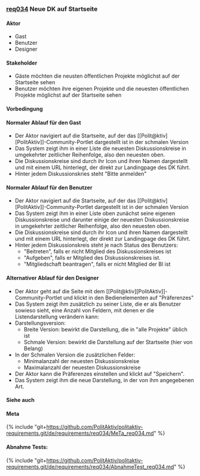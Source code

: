 
### [req034](https://github.com/PolitAktiv/politaktiv-requirements/tree/master/de/requirements/req034/req034.md) Neue DK auf Startseite

#### Aktor
 * Gast
 * Benutzer
 * Designer


#### Stakeholder
 * Gäste möchten die neusten öffentlichen Projekte möglichst auf der Startseite sehen
 * Benutzer möchten ihre eigenen Projekte und die neuesten öffentlichen Projekte möglichst auf der Startseite sehen


#### Vorbedingung

#### Normaler Ablauf für den Gast
 * Der Aktor navigiert auf die Startseite, auf der das [[Polit@ktiv][PolitAktiv]]-Community-Portlet dargestellt ist in der schmalen Version
 * Das System zeigt ihm in einer Liste die neuesten Diskussionskreise in umgekehrter zeitlicher Reihenfolge, also den neuesten oben.
 * Die Diskussionskreise sind durch ihr Icon und ihren Namen dargestellt und mit einem URL hinterlegt, der direkt zur Landingpage des DK führt.
 * Hinter jedem Diskussionskries steht "Bitte anmelden"


#### Normaler Ablauf für den Benutzer
 * Der Aktor navigiert auf die Startseite, auf der das [[Polit@ktiv][PolitAktiv]]-Community-Portlet dargestellt ist in der schmalen Version
 * Das System zeigt ihm in einer Liste oben zunächst seine eigenen Diskussionskreise und darunter einige der neuesten Diskussionskreise in umgekehrter zeitlicher Reihenfolge, also den neuesten oben.
 * Die Diskussionskreise sind durch ihr Icon und ihren Namen dargestellt und mit einem URL hinterlegt, der direkt zur Landingpage des DK führt.
 * Hinter jedem Diskussionskreis steht je nach Status des Benutzers:
   * "Beitreten", falls er nicht Mitglied des Diskussionskreises ist
   * "Aufgeben", falls er Mitglied des Diskussionskreises ist.
   * "Mitgliedschaft beantragen", falls er nicht Mitglied der BI ist


#### Alternativer Ablauf für den Designer
 * Der Aktor geht auf die Seite mit dem [[Polit@ktiv][PolitAktiv]]-Community-Portlet und klickt in den Bedienelementen auf "Präferenzes"
 * Das System zeigt ihm zusätzlich zu seiner Liste, die er als Benutzer sowieso sieht, eine Anzahl von Feldern, mit denen er die Listendarstellung verändern kann:
 * Darstellungsversion:
   * Breite Version: bewirkt die Darstellung, die in "alle Projekte" üblich ist
   * Schmale Version: bewirkt die Darstellung auf der Startseite (hier von Belang)
 * In der Schmalen Version die zusätzlichen Felder:
   * Minimalanzahl der neuesten Diskussionskreise
   * Maximalanzahl der neuesten Diskussionskreise
 * Der Aktor kann die Präferenzes einstellen und klickt auf "Speichern".
 * Das System zeigt ihm die neue Darstellung, in der von ihm angegebenen Art.


#### Siehe auch

#### Meta
{% include "git+https://github.com/PolitAktiv/politaktiv-requirements.git/de/requirements/req034/MeTa_req034.md" %} 


#### Abnahme Tests:
{% include "git+https://github.com/PolitAktiv/politaktiv-requirements.git/de/requirements/req034/AbnahmeTest_req034.md" %} 
